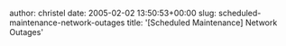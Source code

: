 author: christel
date: 2005-02-02 13:50:53+00:00
slug: scheduled-maintenance-network-outages
title: '[Scheduled Maintenance] Network Outages'
